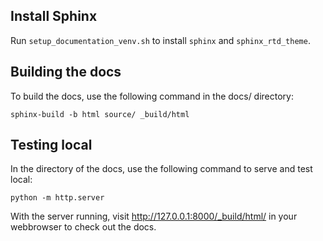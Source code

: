 ## Install Sphinx
Run `setup_documentation_venv.sh` to install `sphinx` and `sphinx_rtd_theme`.

## Building the docs
To build the docs, use the following command in the docs/ directory:

    sphinx-build -b html source/ _build/html

## Testing local
In the directory of the docs, use the following command to serve and test local:

    python -m http.server

With the server running, visit http://127.0.0.1:8000/_build/html/ in your webbrowser to check out the docs.
